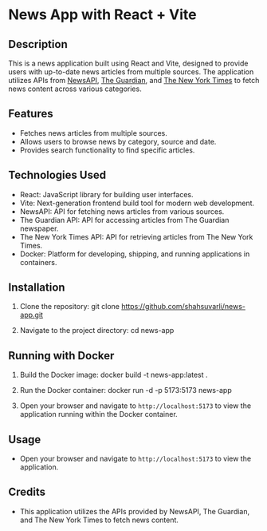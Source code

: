 # News App with React + Vite

## Description

This is a news application built using React and Vite, designed to provide users with up-to-date news articles from multiple sources. The application utilizes APIs from [NewsAPI](https://newsapi.org/), [The Guardian](https://open-platform.theguardian.com/documentation/), and [The New York Times](https://developer.nytimes.com/apis) to fetch news content across various categories.

## Features

- Fetches news articles from multiple sources.
- Allows users to browse news by category, source and date.
- Provides search functionality to find specific articles.

## Technologies Used

- React: JavaScript library for building user interfaces.
- Vite: Next-generation frontend build tool for modern web development.
- NewsAPI: API for fetching news articles from various sources.
- The Guardian API: API for accessing articles from The Guardian newspaper.
- The New York Times API: API for retrieving articles from The New York Times.
- Docker: Platform for developing, shipping, and running applications in containers.

## Installation

1. Clone the repository:
   git clone https://github.com/shahsuvarli/news-app.git

2. Navigate to the project directory:
cd news-app

## Running with Docker

1. Build the Docker image:
   docker build -t news-app:latest .

2. Run the Docker container:
docker run -d -p 5173:5173 news-app

3. Open your browser and navigate to `http://localhost:5173` to view the application running within the Docker container.

## Usage

- Open your browser and navigate to `http://localhost:5173` to view the application.

## Credits

- This application utilizes the APIs provided by NewsAPI, The Guardian, and The New York Times to fetch news content.
